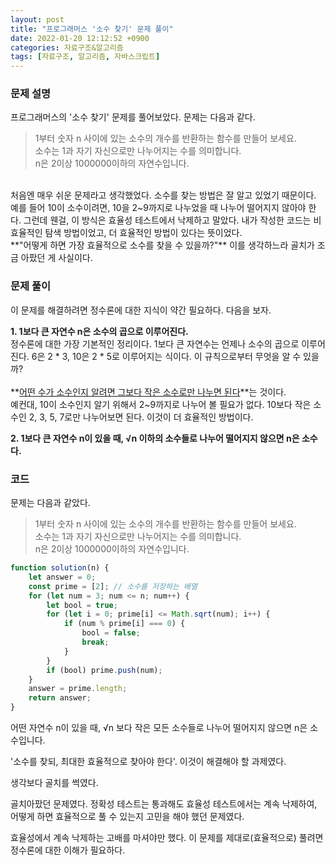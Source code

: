 ```yaml
---
layout: post
title: "프로그래머스 '소수 찾기' 문제 풀이"
date: 2022-01-20 12:12:52 +0900
categories: 자료구조&알고리즘
tags: [자료구조, 알고리즘, 자바스크립트]
---
```


### 문제 설명

프로그래머스의 '소수 찾기' 문제를 풀어보았다. 문제는 다음과 같다.

> 1부터 숫자 n 사이에 있는 소수의 개수를 반환하는 함수를 만들어 보세요.  
> 소수는 1과 자기 자신으로만 나누어지는 수를 의미합니다.  
> n은 2이상 1000000이하의 자연수입니다.  

<br>
처음엔 매우 쉬운 문제라고 생각했었다. 소수를 찾는 방법은 잘 알고 있었기 때문이다. 예를 들어 10이 소수이려면, 10을 2~9까지로 나누었을 때 나누어 떨어지지 않아야 한다. 그런데 웬걸, 이 방식은 효율성 테스트에서 낙제하고 말았다. 내가 작성한 코드는 비효율적인 탐색 방법이었고, 더 효율적인 방법이 있다는 뜻이었다.  

<br>
**"어떻게 하면 가장 효율적으로 소수를 찾을 수 있을까?"**  
이를 생각하느라 골치가 조금 아팠던 게 사실이다.  

### 문제 풀이
이 문제를 해결하려면 정수론에 대한 지식이 약간 필요하다. 다음을 보자.

**1. 1보다 큰 자연수 n은 소수의 곱으로 이루어진다.**  
  정수론에 대한 가장 기본적인 정리이다. 1보다 큰 자연수는 언제나 소수의 곱으로 이루어진다. 6은 2 * 3, 10은 2 * 5로 이루어지는 식이다. 이 규칙으로부터 무엇을 알 수 있을까?  
  <br>
  **<u>어떤 수가 소수인지 알려면 그보다 작은 소수로만 나누면 된다</u>**는 것이다.  
  예컨대, 10이 소수인지 알기 위해서 2~9까지로 나누어 볼 필요가 없다. 10보다 작은 소수인 2, 3, 5, 7로만 나누어보면 된다. 이것이 더 효율적인 방법이다.

**2. 1보다 큰 자연수 n이 있을 때, √n 이하의 소수들로 나누어 떨어지지 않으면 n은 소수다.**


### 코드
문제는 다음과 같았다.
> 1부터 숫자 n 사이에 있는 소수의 개수를 반환하는 함수를 만들어 보세요.  
> 소수는 1과 자기 자신으로만 나누어지는 수를 의미합니다.  
> n은 2이상 1000000이하의 자연수입니다.  

```javascript
function solution(n) {
    let answer = 0;
    const prime = [2]; // 소수를 저장하는 배열
    for (let num = 3; num <= n; num++) {
        let bool = true;
        for (let i = 0; prime[i] <= Math.sqrt(num); i++) {
            if (num % prime[i] === 0) {
                bool = false;
                break;
            }
        }
        if (bool) prime.push(num);
    }
    answer = prime.length;
    return answer;
}
```

어떤 자연수 n이 있을 때, √n 보다 작은 모든 소수들로 나누어 떨어지지 않으면 n은 소수입니다.




'소수를 찾되, 최대한 효율적으로 찾아야 한다'. 이것이 해결해야 할 과제였다.




생각보다 골치를 썩였다.




골치아팠던 문제였다. 정확성 테스트는 통과해도 효율성 테스트에서는 계속 낙제하여, 어떻게 하면 효율적으로 풀 수 있는지 고민을 해야 했던 문제였다. 


효율성에서 계속 낙제하는 고배를 마셔야만 했다. 이 문제를 제대로(효율적으로) 풀려면 정수론에 대한 이해가 필요하다.

